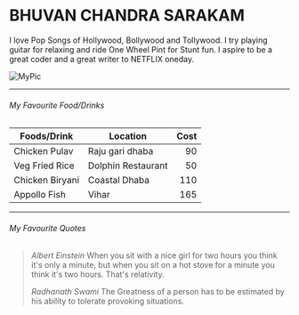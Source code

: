 # BHUVAN CHANDRA SARAKAM

I love Pop Songs of Hollywood, Bollywood and Tollywood. I try playing guitar for relaxing and ride One Wheel Pint for Stunt fun. I aspire to be a great coder and a great writer to NETFLIX oneday.

![MyPic](images/Bhuvan_Pic2.jpg)

---
###### My Favourite Food/Drinks
| Foods/Drink | Location | Cost |
| --- | --- | ---: |
| Chicken Pulav | Raju gari dhaba | 90 |
| Veg Fried Rice | Dolphin Restaurant | 50 |
| Chicken Biryani | Coastal Dhaba | 110 |
| Appollo Fish | Vihar | 165 |

---
###### My Favourite Quotes
>*Albert Einstein*
> When you sit with a nice girl for two hours you think it's only a minute, but when you sit on a hot stove for a minute you think it's two hours. That's relativity.
>
>*Radhanath Swami*
>The Greatness of a person has to be estimated by his ability to tolerate provoking situations.